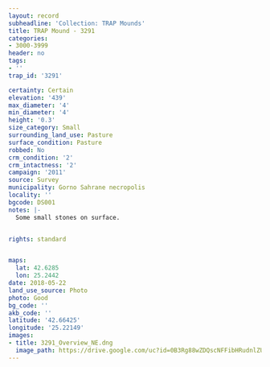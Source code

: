 ```yaml
---
layout: record
subheadline: 'Collection: TRAP Mounds'
title: TRAP Mound - 3291
categories:
- 3000-3999
header: no
tags:
- ''
trap_id: '3291'

certainty: Certain
elevation: '439'
max_diameter: '4'
min_diameter: '4'
height: '0.3'
size_category: Small
surrounding_land_use: Pasture
surface_condition: Pasture
robbed: No
crm_condition: '2'
crm_intactness: '2'
campaign: '2011'
source: Survey
municipality: Gorno Sahrane necropolis
locality: ''
bgcode: DS001
notes: |-
  Some small stones on surface.


rights: standard


maps:
  lat: 42.6285
  lon: 25.2442
date: 2018-05-22
land_use_source: Photo
photo: Good
bg_code: ''
akb_code: ''
latitude: '42.66425'
longitude: '25.22149'
images:
- title: 3291_Overview_NE.dng
  image_path: https://drive.google.com/uc?id=0B3Rg88wZDQscNFFibHRudnlZUEE
---
```

